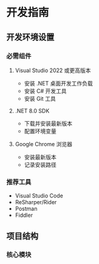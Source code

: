 # 开发指南

## 开发环境设置

### 必需组件
1. Visual Studio 2022 或更高版本
   - 安装 .NET 桌面开发工作负载
   - 安装 C# 开发工具
   - 安装 Git 工具

2. .NET 8.0 SDK
   - 下载并安装最新版本
   - 配置环境变量

3. Google Chrome 浏览器
   - 安装最新版本
   - 记录安装路径

### 推荐工具
- Visual Studio Code
- ReSharper/Rider
- Postman
- Fiddler

## 项目结构

### 核心模块 